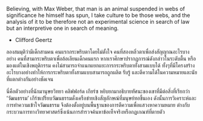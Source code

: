 Believing, with Max Weber, that man is an animal suspended in webs of significance he himself has spun, I take culture to be those webs, and the analysis of it to be therefore not an experimental science in search of law but an interpretive one in search of meaning. 
- Clifford Geertz

ลองสมมุติว่ามีเด็กสามคน คนแรกกระพริบตาโดยไม่ตั้งใจ คนที่สองหลิ่วตาเพื่อส่งสัญญาณอะไรบางอย่าง คนที่สามกระพริบตาเพื่อล้อเลียนเด็กคนแรก หากเราศึกษาปรากฏการณ์ดังกล่าวในระดับตื้น หรือมองแต่ในเชิงพฤติกรรม คงไม่สามารถจำแนกแยกแยะการกระพริบตาทั้งสามแบบได้ ทั้งๆที่มีโครงสร้างอะไรบางอย่างทำให้การกระพริบตาทั้งสามแบบสามารถถูกผลิต รับรู้ และตีความได้ในความหมายและนัยที่แตกต่างกันอย่างชัดเจน

นี่คือตัวอย่างที่นักมานุษยวิทยา คลิฟฟอร์ด เกียร์ซ หยิบยกมาอธิบายทัศนะของเขาที่มีต่อสิ่งที่เรียกว่า ‘วัฒนธรรม’  เกีร์ซเปรียบวัฒนธรรมดั่งเครือข่ายเชิงสัญลักษณ์ที่มนุษย์ทอขึ้นเอง ดังนั้นการวิเคราะห์และการทำความเข้าใจวัฒนธรรม จึงต้องตั้งอยู่บนพื้นฐานของการตีความเพื่อแสวงหาความหมาย ต่างกับกระบวนการทางวิทยาศาสตร์ซึ่งเน้นการสำรวจค้นหาข้อเท็จจริงหรือกฎเกณฑ์ที่ตายตัว
